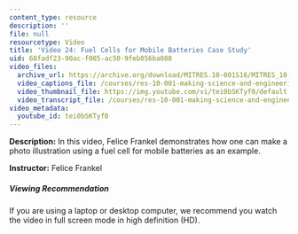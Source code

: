 ```yaml
---
content_type: resource
description: ''
file: null
resourcetype: Video
title: 'Video 24: Fuel Cells for Mobile Batteries Case Study'
uid: 68fadf23-90ac-f005-ac50-9feb056ba088
video_files:
  archive_url: https://archive.org/download/MITRES.10-001S16/MITRES_10-001S16_Track29_300k.mp4
  video_captions_file: /courses/res-10-001-making-science-and-engineering-pictures-a-practical-guide-to-presenting-your-work-spring-2016/f5842ff8efbe5daaa6938ed7a2ec0c69_tei0bSKTyf0.vtt
  video_thumbnail_file: https://img.youtube.com/vi/tei0bSKTyf0/default.jpg
  video_transcript_file: /courses/res-10-001-making-science-and-engineering-pictures-a-practical-guide-to-presenting-your-work-spring-2016/4c6a9f7ab691bb0ff024d05e4e7a4147_tei0bSKTyf0.pdf
video_metadata:
  youtube_id: tei0bSKTyf0
---
```


**Description:** In this video, Felice Frankel demonstrates how one can make a photo illustration using a fuel cell for mobile batteries as an example.

**Instructor:** Felice Frankel

##### Viewing Recommendation

If you are using a laptop or desktop computer, we recommend you watch the video in full screen mode in high definition (HD).